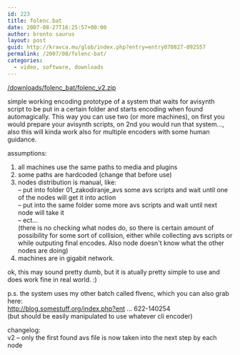 ```yaml
---
id: 223
title: folenc.bat
date: 2007-08-27T16:25:57+00:00
author: bronto saurus
layout: post
guid: http://kravca.mu/glob/index.php?entry=entry070827-092557
permalink: /2007/08/folenc-bat/
categories:
  - video, software, downloads
---
```

<a href="/downloads/folenc_bat/folenc_v2.zip" target="_blank" >/downloads/folenc_bat/folenc_v2.zip</a>

simple working encoding prototype of a system that waits for avisynth script to be put in a certain folder and starts encoding when found automagically. This way you can use two (or more machines), on first you would prepare your avisynth scripts, on 2nd you would run that system&#8230;, also this will kinda work also for multiple encoders with some human guidance.

assumptions:  
1. all machines use the same paths to media and plugins  
2. some paths are hardcoded (change that before use)  
3. nodes distribution is manual, like:  
&#8211; put into folder 01\_zakodiranje\_avs some avs scripts and wait until one of the nodes will get it into action  
&#8211; put into the same folder some more avs scripts and wait until next node will take it  
&#8211; ect&#8230;  
(there is no checking what nodes do, so there is certain amount of possibility for some sort of collision, either while collecting avs scripts or while outputing final encodes. Also node doesn't know what the other nodes are doing)  
4. machines are in gigabit network.

ok, this may sound pretty dumb, but it is atually pretty simple to use and does work fine in real world. :) 

p.s. the system uses my other batch called flvenc, which you can also grab here:  
<a href="http://blog.somestuff.org/index.php?entry=entry070622-140254" target="_blank" >http://blog.somestuff.org/index.php?ent &#8230; 622-140254</a>  
(but should be easily manipulated to use whatever cli encoder)

changelog:  
v2 &#8211; only the first found avs file is now taken into the next step by each node